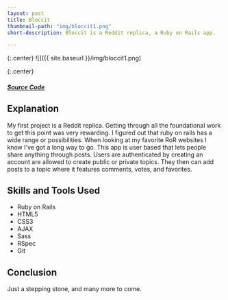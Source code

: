 ```yaml
---
layout: post
title: Bloccit
thumbnail-path: "img/bloccit1.png"
short-description: Bloccit is a Reddit replica, a Ruby on Rails app.

---
```


{:.center}
![]({{ site.baseurl }}/img/bloccit1.png)

{:.center}
<h5>
  <a href="https://github.com/sabrown84/Bloccit/" class="button">
    Source Code
    <i class="fa fa-fw fa-github"></i>
  </a>
</h5>

## Explanation

My first project is a Reddit replica. Getting through all the foundational work to get this point was very rewarding. I figured out that ruby on rails has a wide range or possibilities. When looking at my favorite RoR websites I know I've got a long way to go. This app is user based that lets people share anything through posts. Users are authenticated by creating an account are allowed to create public or private topics. They then can add posts to a topic where it features comments, votes, and favorites. 

## Skills and Tools Used

* Ruby on Rails
* HTML5
* CSS3
* AJAX
* Sass
* RSpec
* Git

## Conclusion

Just a stepping stone, and many more to come.
